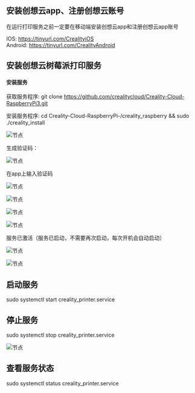 ## 安装创想云app、注册创想云账号
在运行打印服务之前一定要在移动端安装创想云app和注册创想云app账号  

IOS: https://tinyurl.com/CrealityiOS  
Android: https://tinyurl.com/CrealityAndroid

## 安装创想云树莓派打印服务
#### 安装服务
  获取服务程序: git clone https://github.com/crealitycloud/Creality-Cloud-RaspberryPi3.git

  安装服务程序: cd Creality-Cloud-RaspberryPi-/creality_raspberry && sudo ./creality_install

  ![节点](./picture/install.jpg)

  生成验证码： 

  ![节点](./picture/install.jpg)

  在app上输入验证码

  ![节点](./picture/1.png)
  
  ![节点](./picture/3.png)

  ![节点](./picture/4.png)

   ![节点](./picture/add_input.jpg)

  服务已激活（服务已启动，不需要再次启动，每次开机会自动启动）

  ![节点](./picture/finsh.jpg)

  ![节点](./picture/6.png)

## 启动服务
sudo systemctl start creality_printer.service
## 停止服务
sudo systemctl stop creality_printer.service

![节点](./picture/stop.jpg)


## 查看服务状态 
sudo systemctl status creality_printer.service
